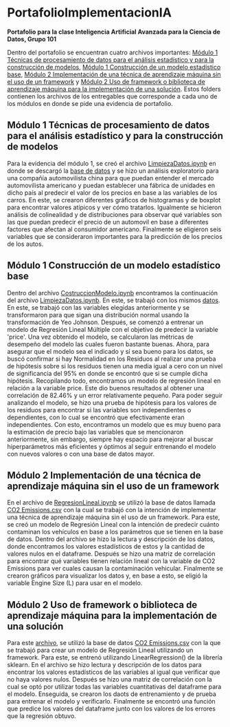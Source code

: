 # PortafolioImplementacionIA
**Portafolio para la clase Inteligencia Artificial Avanzada para la Ciencia de Datos, Grupo 101**

Dentro del portafolio se encuentran cuatro archivos importantes: [Módulo 1 Técnicas de procesamiento de datos para el análisis estadístico y para la construcción de modelos](LimpiezaDatos.ipynb), [Módulo 1 Construcción de un modelo estadístico base](ConstruccionModelo.ipynb), [Módulo 2 Implementación de una técnica de aprendizaje máquina sin el uso de un framework](RegresionLineal.ipynb) y [Módulo 2 Uso de framework o biblioteca de aprendizaje máquina para la implementación de una solución](RegresionLinealFramework.ipynb). Estos folders contienen los archivos de los entregables que corresponde a cada uno de los módulos en donde se pide una evidencia de portafolio.


## Módulo 1 Técnicas de procesamiento de datos para el análisis estadístico y para la construcción de modelos
Para la evidencia del módulo 1, se creó el archivo [LimpiezaDatos.ipynb](LimpiezaDatos.ipynb) en donde se descargó la [base de datos](precios_autos-2.csv) y se hizo un análisis exploratorio para una compañía automovilista china para que puedan entender el mercado automovilista americano y puedan establecer una fábrica de unidades en dicho país al predecir el valor de los precios en base a las variables de los carros. En este, se crearon diferentes gráficos de histogramas y de boxplot para encontrar valores atípicos y ver cómo tratarlos. Igualmente se hicieron análisis de colinealidad y de distribuciones para observar qué variables son las que puedan predecir el precio de un automovil en base a diferentes factores que afectan al consumidor americano. Finalmente se eligieron seis variables que se consideraron importantes para la predicción de los precios de los autos.



## Módulo 1 Construcción de un modelo estadístico base
Dentro del archivo [CostruccionModelo.ipynb](ConstruccionModelo.ipynb) encontramos la continuación del archivo [LimpiezaDatos.ipynb](LimpiezaDatos.ipynb). En este, se trabajó con los mismos [datos](precios_autos-2.csv). En este, se trabajó con las variables elegidas anteriormente y se transformaron para que sigan una distribución normal usando la transformación de Yeo Johnson. Después, se comenzó a entrenar un modelo de Regresión Lineal Múltiple con el objetivo de predecir la variable 'price'. Una vez obtenido el modelo, se calcularon las métricas de desempeño del modelo las cuales fueron bastante buenas. Ahora, para asegurar que el modelo sea el indicado y sí sea bueno para los datos, se buscó confirmar si hay Normalidad en los Residuos al realizar una prueba de hipótesis sobre si los residuos tienen una media igual a cero con un nivel de significancia del 95% en donde se encontró que si se cumple dicha hipótesis. Recopilando todo, encontramos un modelo de regresión lineal en relación a la variable price. Este dio buenos resultados al obtener una correlación de 82.46% y un error relativamente pequeño. Para poder seguir analizando el modelo, se hizo una prueba de hipótesis para los valores de los residuos para encontrar si las variables son independientes o dependientes, con lo cual se encontró que efectivamente eran independientes. Con esto, encontramos un modelo que es muy bueno para la estimación de precio bajo las variables que se mencionaron anteriormente, sin embargo, siempre hay espacio para mejorar al buscar hiperparámetros más eficientes y óptimos al seguir entrenando el modelo con nuevos valores o con una base de datos mayor. 



## Módulo 2 Implementación de una técnica de aprendizaje máquina sin el uso de un framework
En el archivo de [RegresionLineal.ipynb](RegresionLineal.ipynb) se utilizó la base de datos llamada [CO2 Emissions.csv](https://www.kaggle.com/datasets/bhuviranga/co2-emissions?select=CO2+Emissions.csv) con la cual se trabajó con la intención de implementar una técnica de aprendizaje máquina sin el uso de un framework. Para este, se creó un modelo de Regresión Lineal con la intención de predecir cuánto contaminan los vehículos en base a los parámetros que se tienen en la base de datos. Dentro del archivo se hizo la lectura y descripción de los datos, donde encontramos los valores estadísticos de estos y la cantidad de valores nulos en el dataframe. Después se hizo una matriz de correlación para encontrar qué variables tienen relación lineal con la variable de CO2 Emissions para ver cuales causan la contaminación vehicular. Finalmente se crearon gráficos para visualizar los datos y, en base a esto, se eligió la variable Engine Size (L) para usar en el modelo. 



## Módulo 2 Uso de framework o biblioteca de aprendizaje máquina para la implementación de una solución
Para este [archivo](RegresionLinealFramework.ipynb), se utilizó la base de datos [CO2 Emissions.csv](https://www.kaggle.com/datasets/bhuviranga/co2-emissions?select=CO2+Emissions.csv) con la que se trabajó para crear un modelo de Regresión Lineal utilizando un framework. Para este, se entrenó utilizando LinearRegression() de la librería sklearn. En el archivo se hizo lectura y descripción de los datos para encontrar los valores estadísticos de las variables al igual que verificar que no haya valores nulos. Después se hizo una matriz de correlación con la cual se optó por utilizar todas las variables cuantitativas del dataframe para el modelo. Enseguida, se crearon los daots de entrenamiento y de prueba para entrenar el modelo y verificarlo. Finalmente se encontró una función que predice los valores del dataframe junto con los valores de los errores que la regresión obtuvo.
